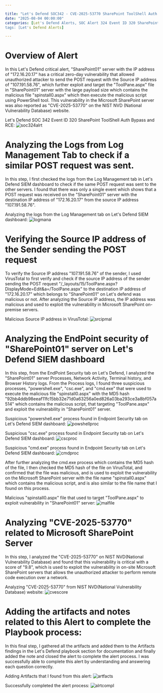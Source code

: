 ```yaml
---

title: "Let's Defend SOC342 - CVE-2025-53770 SharePoint ToolShell Auth Bypass and RCE"
date: "2025-08-04 00:00:00"
categories: [Let's Defend Alerts, SOC Alert 324 Event ID 320 SharePoint ToolShell Auth Bypass and RCE]
tags: [Let's Defend Alerts]

---
```


# Overview of Alert

In this Let's Defend critical alert, "SharePoint01" server with the IP address of "172.16.20.17" has a critical zero-day vulnerability that allowed unauthorized attacker to send the POST request with the Source IP address of "107.191.58.76", which further exploit and target the "ToolPane.aspx" file in "SharePoint01" server with the large payload size which contains the malicious file "spinstall0.aspx" which then execute the malicious script using PowerShell tool. This vulnerability in the Microsoft SharePoint server was also reported as "CVE-2025-53770" on the NIST NVD (National Vulnerability Database) website.

Let's Defend SOC 342 Event ID 320 SharePoint ToolShell Auth Bypass and RCE:
![soc324alrt](assets/img/letsdefendSOC342/SOC_alert_342_event_id_320.png)


# Analyzing the Logs from Log Management Tab to check if a similar POST request was sent.

In this step, I first checked the logs from the Log Management tab in Let's Defend SIEM dashboard to check if the same POST request was sent to the other servers. I found that there was only a single event which shows that a POST request was received on the "SharePoint01" server with the destination IP address of "172.16.20.17" from the source IP address "107.191.58.76".

Analyzing the logs from the Log Management tab on Let's Defend SIEM dashboard:
![logmana](assets/img/letsdefendSOC342/mal_post_log_manag.png)


# Verifying the Source IP address of the Sender sending the POST request

To verify the Source IP address "107.191.58.76" of the sender, I used VirusTotal to first verify and check if the source IP address of the sender sending the POST request "/_layouts/15/ToolPane.aspx?DisplayMode=Edit&a=/ToolPane.aspx" to the destination IP address of "172.16.20.17" which belongs to "SharePoint01" on Let's defend was malicious or not. After analyzing the Source IP address, the IP address was malicious and used to exploit the vulnerability in Microsoft SharePoint on-premise servers.

Malicious Source IP address in VirusTotal:
![srcipmal](assets/img/letsdefendSOC342/mal_src_ip.png)


# Analyzing the EndPoint security of "SharePoint01" server on Let's Defend SIEM dashboard

In this step, from the EndPoint Security tab on Let's Defend, I analyzed the "SharePoint01" server Processes, Network Activity, Terminal history, and Browser History logs. From the Process logs, I found three suspicious processes, "powershell.exe", "csc.exe", and "cmd.exe" that were used to execute the malicious file "spinstall0.aspx" with the MD5 hash "92bb4ddb98eeaf11fc15bb32e71d0a63256a0ed826a03ba293ce3a8bf057a514" which contains the malicious script, that targeting "ToolPane.aspx" and exploit the vulnerability in "SharePoint01" server.  


Suspicious "powershell.exe" process found in Endpoint Security tab on Let's Defend SIEM dashboard:
![powshellproc](assets/img/letsdefendSOC342/Pow_shell_proc.png)

Suspicious "csc.exe" process found in Endpoint Security tab on Let's Defend SIEM dashboard:
![cscproc](assets/img/letsdefendSOC342/CSC_process.png)

Suspicious "cmd.exe" process found in Endpoint Security tab on Let's Defend SIEM dashboard:
![cmdproc](assets/img/letsdefendSOC342/cmd_proce_md5.png)

After further analyzing the cmd.exe process which contains the MD5 hash of the file, I then checked the MD5 hash of the file on VirusTotal, and confirmed that the file was malicious, and is used to exploit the vulnerability on the Microsoft SharePoint server with the file name "spinstall0.aspx" which contains the malicious script, and is also similar to the file name that I found on this process. 

Malicious "spinstall0.aspx" file that used to target "ToolPane.aspx" to exploit vulnerability in "SharePoint01" server:
![malfile](assets/img/letsdefendSOC342/mal_aspx_file_exe.png)


# Analyzing "CVE-2025-53770" related to Microsoft SharePoint Server

In this step, I analyzed the "CVE-2025-53770" on NIST NVD(National Vulnerability Database) and found that this vulnerability is critical with a score of "9.8", which is used to exploit the vulnerability in on-site Microsoft SharePoint servers that allows the unauthorized attacker to perform remote code execution over a network.

Analyzing "CVE-2025-53770" from NIST NVD(National Vulnerability Database) website:
![cvescore](assets/img/letsdefendSOC342/CVE_score.png)


# Adding the artifacts and notes related to this Alert to complete the Playbook process:

In this final step, I gathered all the artifacts and added them to the Artifacts findings in the Let's Defend playbook section for documentation and finally added the note and closed the alert to complete the alert process. I was successfully able to complete this alert by understanding and answering each question correctly.

Adding Artifacts that I found from this alert:
![artfacts](assets/img/letsdefendSOC342/findings.png)

Successfully completed the alert process:
![alrtcompl](assets/img/letsdefendSOC342/succ_comp_alert.png)









